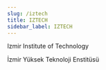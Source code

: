 ```yaml
---
slug: /iztech
title: IZTECH
sidebar_label: IZTECH
---
```


Izmir Institute of Technology

İzmir Yüksek Teknoloji Enstitüsü